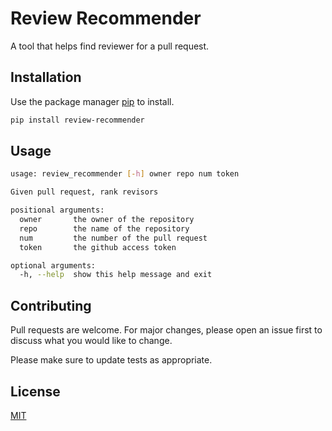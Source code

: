 # Review Recommender

A tool that helps find reviewer for a pull request.

## Installation

Use the package manager [pip](https://pip.pypa.io/en/stable/) to install.

```bash
pip install review-recommender
```
## Usage

```bash
usage: review_recommender [-h] owner repo num token

Given pull request, rank revisors

positional arguments:
  owner       the owner of the repository
  repo        the name of the repository
  num         the number of the pull request
  token       the github access token

optional arguments:
  -h, --help  show this help message and exit
```

## Contributing

Pull requests are welcome. For major changes, please open an issue first
to discuss what you would like to change.

Please make sure to update tests as appropriate.

## License

[MIT](https://choosealicense.com/licenses/mit/)